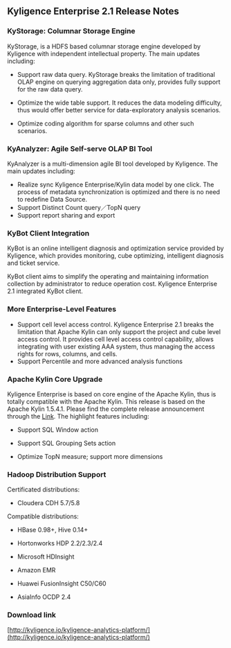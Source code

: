 ## Kyligence Enterprise 2.1 Release Notes

### KyStorage: Columnar Storage Engine

KyStorage, is a HDFS based columnar storage engine developed by Kyligence with independent intellectual property. The main updates including:

* Support raw data query. KyStorage breaks the limitation of traditional OLAP engine on querying aggregation data only, provides fully support for the raw data query.

* Optimize the wide table support. It reduces the data modeling difficulty, thus would offer better service for data-exploratory analysis scenarios.

* Optimize coding algorithm for sparse columns and other such scenarios.  

### KyAnalyzer: Agile Self-serve OLAP BI Tool

KyAnalyzer is a multi-dimension agile BI tool developed by Kyligence. The main updates including:

* Realize sync Kyligence Enterprise/Kylin data model by one click. The process of metadata synchronization is optimized and there is no need to redefine Data Source.
* Support Distinct Count query／TopN query
* Support report sharing and export

### KyBot Client Integration

KyBot is an online intelligent diagnosis and optimization service provided by Kyligence, which provides monitoring, cube optimizing, intelligent diagnosis and ticket service. 

KyBot client aims to simplify the operating and maintaining information collection by administrator to reduce operation cost. Kyligence Enterprise 2.1 integrated KyBot client.

### More Enterprise-Level Features

* Support cell level access control. Kyligence Enterprise 2.1 breaks the limitation that Apache Kylin can only support the project and cube level access control. It provides cell level access control capability, allows integrating with user existing AAA system, thus managing the access rights for rows, columns, and cells.
* Support Percentile and more advanced analysis functions



### Apache Kylin Core Upgrade

Kyligence Enterprise is based on core engine of the Apache Kylin, thus is totally compatible with the Apache Kylin. This release is based on the Apache Kylin 1.5.4.1. Please find the complete release announcement through the [Link](http://kylin.apache.org/docs15/release_notes.html). The highlight features including:

* Support SQL Window action

* Support SQL Grouping Sets action

* Optimize TopN measure; support more dimensions



### Hadoop Distribution Support

Certificated distributions:

* Cloudera CDH 5.7/5.8

Compatible distributions:

* HBase 0.98+, Hive 0.14+

* Hortonworks HDP 2.2/2.3/2.4

* Microsoft HDInsight

* Amazon EMR

* Huawei FusionInsight C50/C60

* AsiaInfo OCDP 2.4



### Download link

[http://kyligence.io/kyligence-analytics-platform/](http://kyligence.io/kyligence-analytics-platform/)

